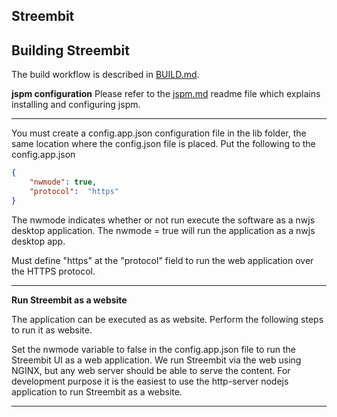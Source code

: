 ## Streembit 

Building Streembit
-----------------

The build workflow is described in [BUILD.md](BUILD.md).


**jspm configuration**
Please refer to the [jspm.md](jspm.md) readme file which explains installing and configuring jspm.

---------------

You must create a config.app.json configuration file in the lib folder, the same location where the config.json file is placed.
Put the following to the config.app.json
```json
{
    "nwmode": true,
	"protocol":  "https"
}
```

The nwmode indicates whether or not run execute the software as a nwjs desktop application. The nwmode = true will run the application as a nwjs desktop app.

Must define "https" at the "protocol" field to run the web application over the HTTPS protocol. 

---------------

**Run Streembit as a website** 

The application can be executed as as website. Perform the following steps to run it as website.

Set the nwmode variable to false in the config.app.json file to run the Streembit UI as a web application. We run Streembit via the web using NGINX, but any web server should be able to serve the content. For development purpose it is the easiest to use the http-server nodejs application to run Streembit as a website.


---------------


